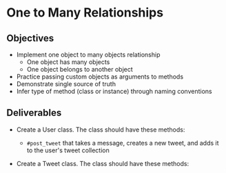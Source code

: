 # One to Many Relationships

## Objectives

* Implement one object to many objects relationship
  * One object has many objects
  * One object belongs to another object
* Practice passing custom objects as arguments to methods
* Demonstrate single source of truth
* Infer type of method (class or instance) through naming conventions

## Deliverables

* Create a User class. The class should have these methods:
  <!-- * `#initialize` which takes a username and have a reader method for the username -->
  <!-- * `#tweets` that returns an array of Tweet instances made by that User -->
  * `#post_tweet` that takes a message, creates a new tweet, and adds it to the user's tweet collection
  
* Create a Tweet class. The class should have these methods:
<!--   * `Tweet#message` that returns a string
  * `Tweet#user` that returns an instance of the user class -->
  <!-- * `Tweet.all` that returns all the Tweets created. -->
  <!-- * `Tweet#username` that returns the username of the tweet's user -->

